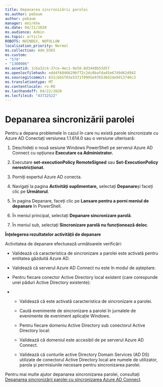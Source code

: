 ```yaml
---
title: Depanarea sincronizării parolei
ms.author: pebaum
author: pebaum
manager: mnirkhe
ms.date: 04/21/2020
ms.audience: Admin
ms.topic: article
ROBOTS: NOINDEX, NOFOLLOW
localization_priority: Normal
ms.collection: Adm_O365
ms.custom:
- "579"
- "1300006"
ms.assetid: 1cba32c4-37ce-4ec1-9e58-8d3440b53d57
ms.openlocfilehash: edd4f68466296f72c2dc0bafda45e6749d62d942
ms.sourcegitcommit: 631cbb5f03e5371f0995e976536d24e9d13746c3
ms.translationtype: MT
ms.contentlocale: ro-RO
ms.lasthandoff: 04/22/2020
ms.locfileid: "43732522"
---
```

# <a name="troubleshoot-password-synchronization"></a>Depanarea sincronizării parolei

Pentru a depana problemele în cazul în care nu există parole sincronizate cu Azure AD Conectați versiunea 1.1.614.0 sau o versiune ulterioară:
  
1. Deschideți o nouă sesiune Windows PowerShell pe serverul Azure AD Connect cu opțiunea **Executare ca Administrator.**

2. Executare **set-executionPolicy RemoteSigned** sau **Set-ExecutionPolicy nerestricționat**.

3. Porniți expertul Azure AD conecta.

4. Navigați la pagina **Activități suplimentare,** selectați **Depanare**și faceți clic pe **Următorul**.

5. În pagina Depanare, faceți clic pe **Lansare pentru a porni meniul de depanare** în PowerShell.

6. În meniul principal, selectați **Depanare sincronizare parolă**.

7. În meniul sub, selectați **Sincronizare parolă nu funcționează deloc**.

**Înțelegerea rezultatelor activității de depanare**
  
Activitatea de depanare efectuează următoarele verificări:
  
- Validează că caracteristica de sincronizare a parolei este activată pentru entitatea găzduită Azure AD.

- Validează că serverul Azure AD Connect nu este în modul de așteptare.

- Pentru fiecare conector Active Directory local existent (care corespunde unei păduri Active Directory existente):

- 
  - Validează că este activată caracteristica de sincronizare a parolei.

  - Caută evenimente de sincronizare a parolei în jurnalele de evenimente de eveniment aplicație Windows.

  - Pentru fiecare domeniu Active Directory sub conectorul Active Directory local:

  - Validează că domeniul este accesibil de pe serverul Azure AD Connect.

  - Validează că conturile active Directory Domain Services (AD DS) utilizate de conectorul Active Directory local are numele de utilizator, parola și permisiunile necesare pentru sincronizarea parolei.

Pentru mai multe ajutor depanarea sincronizarea parolei, consultați [Depanarea sincronizării parolei cu sincronizarea Azure AD Connect](https://docs.microsoft.com/azure/active-directory/connect/active-directory-aadconnectsync-troubleshoot-password-synchronization).
  